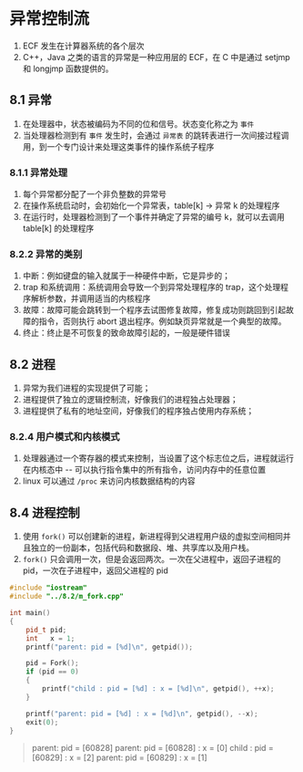 # 异常控制流

1. ECF 发生在计算器系统的各个层次
2. C++，Java 之类的语言的异常是一种应用层的 ECF，在 C 中是通过 setjmp 和 longjmp 函数提供的。

## 8.1 异常

1. 在处理器中，状态被编码为不同的位和信号。状态变化称之为 `事件`
2. 当处理器检测到有 `事件` 发生时，会通过 `异常表` 的跳转表进行一次间接过程调用，到一个专门设计来处理这类事件的操作系统子程序

### 8.1.1 异常处理

1. 每个异常都分配了一个非负整数的异常号
2. 在操作系统启动时，会初始化一个异常表，table[k] -> 异常 k 的处理程序
3. 在运行时，处理器检测到了一个事件并确定了异常的编号 k，就可以去调用 table[k] 的处理程序

### 8.2.2  异常的类别

1. 中断：例如键盘的输入就属于一种硬件中断，它是异步的；
2. trap 和系统调用：系统调用会导致一个到异常处理程序的 trap，这个处理程序解析参数，并调用适当的内核程序
3. 故障：故障可能会跳转到一个程序去试图修复故障，修复成功则跳回到引起故障的指令，否则执行 abort 退出程序。例如缺页异常就是一个典型的故障。
4. 终止：终止是不可恢复的致命故障引起的，一般是硬件错误

## 8.2 进程

1. 异常为我们进程的实现提供了可能；
2. 进程提供了独立的逻辑控制流，好像我们的进程独占处理器；
3. 进程提供了私有的地址空间，好像我们的程序独占使用内存系统；

### 8.2.4 用户模式和内核模式

1. 处理器通过一个寄存器的模式来控制，当设置了这个标志位之后，进程就运行在内核态中 -- 可以执行指令集中的所有指令，访问内存中的任意位置
2. linux 可以通过 `/proc` 来访问内核数据结构的内容

## 8.4 进程控制

1. 使用 `fork()` 可以创建新的进程，新进程得到父进程用户级的虚拟空间相同并且独立的一份副本，包括代码和数据段、堆、共享库以及用户栈。
2. `fork()` 只会调用一次，但是会返回两次。一次在父进程中，返回子进程的 pid，一次在子进程中，返回父进程的 pid

```c++
#include "iostream"
#include "../8.2/m_fork.cpp"

int main()
{
    pid_t pid;
    int   x = 1;
    printf("parent: pid = [%d]\n", getpid());

    pid = Fork();
    if (pid == 0)
    {
        printf("child : pid = [%d] : x = [%d]\n", getpid(), ++x);
    }

    printf("parent: pid = [%d] : x = [%d]\n", getpid(), --x);
    exit(0);
}
```

>parent: pid = [60828]
>parent: pid = [60828] : x = [0]
>child : pid = [60829] : x = [2]
>parent: pid = [60829] : x = [1]

